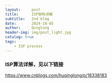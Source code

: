 ```yaml
---
layout:     post
title:      ISP架构详解
subtitle:   2nd blog
date:       2024-10-05
author:     Qinglong
header-img: img/post_light.jpg
catalog: true
tags:
    - ISP process
---
```


### ISP算法详解，见以下链接

https://www.cnblogs.com/huqinglong/p/18338183

